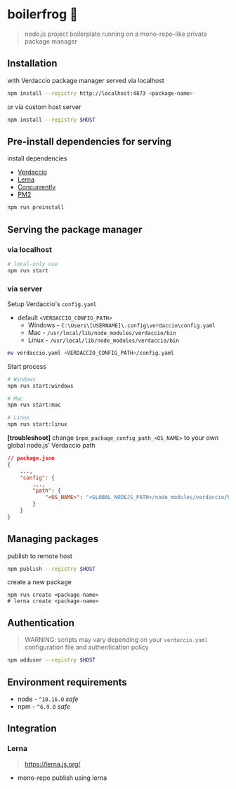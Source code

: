 # boilerfrog 🐸

> node.js project boilerplate running on a mono-repo-like private package manager

## Installation

with Verdaccio package manager served via localhost

```bash
npm install --registry http://localhost:4873 <package-name>
```

or via custom host server

```bash
npm install --registry $HOST
```

## Pre-install dependencies for serving

install dependencies

- [Verdaccio](https://verdaccio.org/)
- [Lerna](https://lerna.js.org/)
- [Concurrently](https://github.com/kimmobrunfeldt/concurrently)
- [PM2](https://pm2.keymetrics.io/)

```bash
npm run preinstall
```

## Serving the package manager

### via localhost

```bash
# local-only use
npm run start
```

### via server

Setup Verdaccio's `config.yaml`

- default `<VERDACCIO_CONFIG_PATH>`
  - Windows - `C:\Users\[USERNAME]\.config\verdaccio\config.yaml`
  - Mac - `/usr/local/lib/node_modules/verdaccio/bin`
  - Linux - `/usr/local/lib/node_modules/verdaccio/bin`

```bash
mv verdaccio.yaml <VERDACCIO_CONFIG_PATH>/config.yaml
```

Start process

```bash
# Windows
npm run start:windows
```

```bash
# Mac
npm run start:mac
```

```bash
# Linux
npm run start:linux
```

**[troubleshoot]** change `$npm_package_config_path_<OS_NAME>` to your own global node.js' Verdaccio path

```json
// package.json
{
    ...,
    "config": {
        ...,
        "path": {
            "<OS_NAME>": "<GLOBAL_NODEJS_PATH>/node_modules/verdaccio/bin"
        }
    }
}
```

## Managing packages

publish to remote host

```bash
npm publish --registry $HOST
```

create a new package

```
npm run create <package-name>
# lerna create <package-name>
```

## Authentication

> WARNING: scripts may vary depending on your `verdaccio.yaml` configuration file and authentication policy

```bash
npm adduser --registry $HOST
```

## Environment requirements

- node - `^10.16.0` _safe_
- npm - `^6.9.0` _safe_

## Integration

### Lerna

> https://lerna.js.org/

- mono-repo publish using lerna

